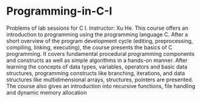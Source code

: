 # Programming-in-C-I
Problems of lab sessions for C I. Instructor: Xu He.
This course offers an introduction to programming using the programming language C.
After a short overview of the program development cycle (editing, preprocessing, compiling, linking, executing), the course presents the basics of C programming.
It covers fundamental procedural programming components and constructs as well as simple algorithms in a hands-on manner. 
After learning the concepts of data types, variables, operators and basic data structures, programming constructs like branching, iterations, and data structures like multidimensional arrays, structures, pointers are presented. The course also gives an introduction into recursive functions, file handling and dynamic memory allocation
